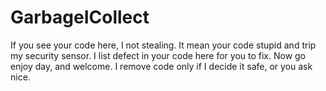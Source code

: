 # GarbageICollect
If you see your code here, I not stealing.  It mean your code stupid and trip my security sensor.  I list defect in your code here for you to fix.  Now go enjoy day, and welcome.  I remove code only if I decide it safe, or you ask nice. 
